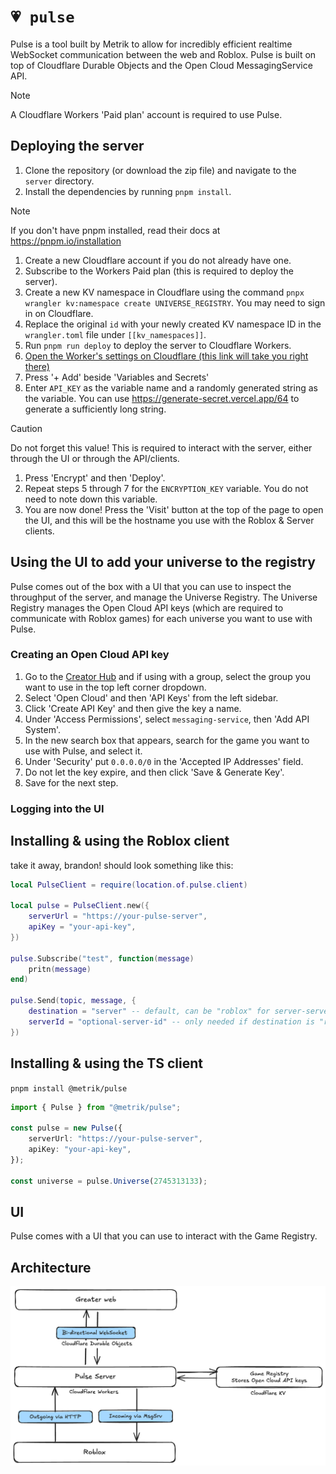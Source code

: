 # `💗 pulse`

Pulse is a tool built by Metrik to allow for incredibly efficient realtime WebSocket communication between the web and Roblox. Pulse is built on top of Cloudflare Durable Objects and the Open Cloud MessagingService API.

> [!NOTE]  
> A Cloudflare Workers 'Paid plan' account is required to use Pulse.

## Deploying the server

1. Clone the repository (or download the zip file) and navigate to the `server` directory.
2. Install the dependencies by running `pnpm install`.
> [!NOTE]
> If you don't have pnpm installed, read their docs at https://pnpm.io/installation
1. Create a new Cloudflare account if you do not already have one.
2. Subscribe to the Workers Paid plan (this is required to deploy the server).
3. Create a new KV namespace in Cloudflare using the command `pnpx wrangler kv:namespace create UNIVERSE_REGISTRY`. You may need to sign in on Cloudflare.
4. Replace the original `id` with your newly created KV namespace ID  in the `wrangler.toml` file under ```[[kv_namespaces]]```.
5. Run `pnpm run deploy` to deploy the server to Cloudflare Workers.
6. [Open the Worker's settings on Cloudflare (this link will take you right there)](https://dash.cloudflare.com/?to=/:account/workers/services/view/pulse-server/production/settings)
7.  Press '+ Add' beside 'Variables and Secrets'
8.  Enter `API_KEY` as the variable name and a randomly generated string as the variable. You can use https://generate-secret.vercel.app/64 to generate a sufficiently long string.
> [!CAUTION]  
> Do not forget this value! This is required to interact with the server, either through the UI or through the API/clients.
1.  Press 'Encrypt' and then 'Deploy'.
2.  Repeat steps 5 through 7 for the `ENCRYPTION_KEY` variable. You do not need to note down this variable.
3.  You are now done! Press the 'Visit' button at the top of the page to open the UI, and this will be the hostname you use with the Roblox & Server clients.

## Using the UI to add your universe to the registry

Pulse comes out of the box with a UI that you can use to inspect the throughput of the server, and manage the Universe Registry. The Universe Registry manages the Open Cloud API keys (which are required to communicate with Roblox games) for each universe you want to use with Pulse.

### Creating an Open Cloud API key

1. Go to the [Creator Hub](https://create.roblox.com/dashboard/creations) and if using with a group, select the group you want to use in the top left corner dropdown.
2. Select 'Open Cloud' and then 'API Keys' from the left sidebar.
3. Click 'Create API Key' and then give the key a name.
4. Under 'Access Permissions', select `messaging-service`, then 'Add API System'.
5. In the new search box that appears, search for the game you want to use with Pulse, and select it.
6. Under 'Security' put `0.0.0.0/0` in the 'Accepted IP Addresses' field.
7. Do not let the key expire, and then click 'Save & Generate Key'.
8. Save for the next step.

### Logging into the UI


## Installing & using the Roblox client
take it away, brandon!
should look something like this:
```lua
local PulseClient = require(location.of.pulse.client)

local pulse = PulseClient.new({
    serverUrl = "https://your-pulse-server",
    apiKey = "your-api-key",
})

pulse.Subscribe("test", function(message)
    pritn(message)
end)

pulse.Send(topic, message, {
    destination = "server" -- default, can be "roblox" for server-server comms.
    serverId = "optional-server-id" -- only needed if destination is "roblox". more useful when you are the server.
})
```

## Installing & using the TS client

```pnpm install @metrik/pulse```

```ts
import { Pulse } from "@metrik/pulse";

const pulse = new Pulse({
    serverUrl: "https://your-pulse-server",
    apiKey: "your-api-key",
});

const universe = pulse.Universe(2745313133);

```
## UI

Pulse comes with a UI that you can use to interact with the Game Registry.
 
## Architecture

![Architecture Diagram](/assets/architecture.png)
